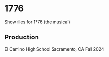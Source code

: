 # 1776

Show files for 1776 (the musical)

## Production

El Camino High School
Sacramento, CA
Fall 2024
